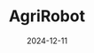 ---  
layout: startup_page  
title: "AgriRobot"  
id: "agrirobot.ai"  
permalink: "/agrirobotagrirobot.ai12112024/"  
website: "https://agrirobot.ai/"  
funding_round: ""  
funding_amount: ""  
investors: "Norminal Ventures, Tall Grass Ventures"  
about: "AgriRobot develops safety software for agricultural robots, focusing on autonomous tractors and robots. Leveraging technology from self-driving cars and last-mile delivery robots, their software aims to enable safer and more efficient autonomous agricultural operations, reducing the need for human supervision."  
markets: "Agritech, Robotics, Artificial Intelligence & Machine Learning"  
hq: "Lyngby, Capital Region, Denmark"  
founded_year: "2021"  
linkedin: "https://www.linkedin.com/company/agrirobot/"  
twitter: ""  
instagram: ""  
facebook: ""  
crunchbase: "https://www.crunchbase.com/organization/agrirobot?utm_source=linkedin&utm_medium=referral&utm_campaign=linkedin_companies&utm_content=profile_cta_anon&trk=funding_crunchbase"  
pitchbook: "https://pitchbook.com/profiles/company/496459-81"  

date_display: "11-Dec-2024"  
date: "2024-12-11"

# SEO Optimization  
meta_title: "AgriRobot"  
meta_description: "AgriRobot, AgriRobot develops safety software for agricultural robots, focusing on autonomous tractors and robots. Leveraging technology from self-driving cars a..."  
meta_keywords: "AgriRobot, Agritech, Robotics, Artificial Intelligence & Machine Learning,  funding"  
canonical_url: "https://startup.projectstartups.com/agrirobotagrirobot.ai12112024/"  
---